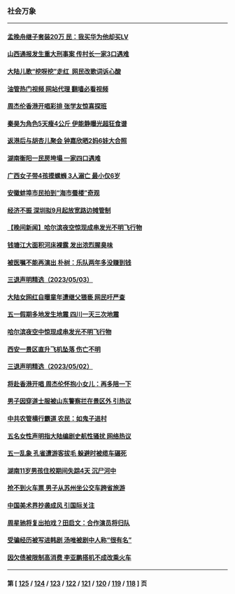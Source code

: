 ### 社会万象
---
#### [孟晚舟继子套装20万 民：我买华为他却买LV](../../pages/ncid282/n13988992.md?05060445) 
#### [山西通报发生重大刑事案 传村长一家3口遇难](../../pages/ncid282/n13988956.md?05060445) 
#### [大陆儿歌“挖呀挖”走红  网民改歌词诉心酸](../../pages/ncid282/n13988880.md?05060445) 
#### [油管热门视频 网站代理 翻墙必看视频](http://138.2.39.72:81/youtube.html?epic-marker?05060445)
#### [周杰伦香港开唱彩排 张学友惊喜探班](../../pages/ncid282/n13988423.md?05060445) 
#### [秦昊为角色5天瘦4公斤 伊能静曝光超狂食谱](../../pages/ncid282/n13988356.md?05060445) 
#### [返港后与胡杏儿聚会 钟嘉欣晒2妈6娃大合照](../../pages/ncid282/n13988283.md?05060445) 
#### [湖南衡阳一民房垮塌 一家四口遇难](../../pages/ncid282/n13988096.md?05060445) 
#### [广西女子带4孩摸螺蛳 3人溺亡 最小仅6岁](../../pages/ncid282/n13988062.md?05060445) 
#### [安徽蚌埠市民拍到“海市蜃楼”奇观](../../pages/ncid282/n13988051.md?05060445) 
#### [经济不振 深圳拟9月起放宽路边摊管制](../../pages/ncid282/n13987951.md?05060445) 
#### [【晚间新闻】哈尔滨夜空惊现成串发光不明飞行物](../../pages/ncid282/n13987933.md?05060445) 
#### [钱塘江大面积河床裸露 发出浓烈腥臭味](../../pages/ncid282/n13987840.md?05060445) 
#### [被医嘱不能再演出 朴树：乐队两年多没赚到钱](../../pages/ncid282/n13987479.md?05060445) 
#### [三退声明精选（2023/05/03）](../../pages/ncid282/n13987685.md?05060445) 
#### [大陆女网红自曝童年遭继父猥亵 网民吁严查](../../pages/ncid282/n13987248.md?05060445) 
#### [五一假期多地发生地震 四川一天三次地震](../../pages/ncid282/n13987197.md?05060445) 
#### [哈尔滨夜空中惊现成串发光不明飞行物](../../pages/ncid282/n13987060.md?05060445) 
#### [西安一景区直升飞机坠落 伤亡不明](../../pages/ncid282/n13987064.md?05060445) 
#### [三退声明精选（2023/05/02）](../../pages/ncid282/n13986952.md?05060445) 
#### [将赴香港开唱 周杰伦怀抱小女儿：再多陪一下](../../pages/ncid282/n13986717.md?05060445) 
#### [男子因穿道士服被山东警察拦在景区外 引热议](../../pages/ncid282/n13986831.md?05060445) 
#### [中共农管横行霸道 农民：如鬼子进村](../../pages/ncid282/n13985993.md?05060445) 
#### [五名女性声明指大陆编剧史航性骚扰 网络热议](../../pages/ncid282/n13986678.md?05060445) 
#### [五一乱象 孔雀遭游客拔毛 躲避时被缆车碾死](../../pages/ncid282/n13986480.md?05060445) 
#### [湖南11岁男孩住校期间失踪4天 沉尸河中](../../pages/ncid282/n13986500.md?05060445) 
#### [抢不到火车票 男子从苏州坐公交车跨省旅游](../../pages/ncid282/n13986391.md?05060445) 
#### [中国美术界抄袭成风 引国际关注](../../pages/ncid282/n13986221.md?05060445) 
#### [周星驰将复出拍戏？田启文：合作演员将归队](../../pages/ncid282/n13986097.md?05060445) 
#### [受骗经历被写进韩剧 汤唯被剧中人称“很有名”](../../pages/ncid282/n13986058.md?05060445) 
#### [因欠债被限制高消费 李亚鹏搭机不成改乘火车](../../pages/ncid282/n13986000.md?05060445) 

---
#### 第 [ [125](./125.md?05060445) / [124](./124.md?05060445) / [123](./123.md?05060445) / [122](./122.md?05060445) / [121](./121.md?05060445) / [120](./120.md?05060445) / [119](./119.md?05060445) / [118](./118.md?05060445) ] 页

